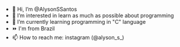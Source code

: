 - 👋 Hi, I’m @AlysonSSantos 
- 👀 I’m interested in learn as much as possible about programming
- 🌱 I’m currently learning programming in "C" language
- ⏩ I'm from Brazil
- 📫 How to reach me: instagram (@alyson_s_)
